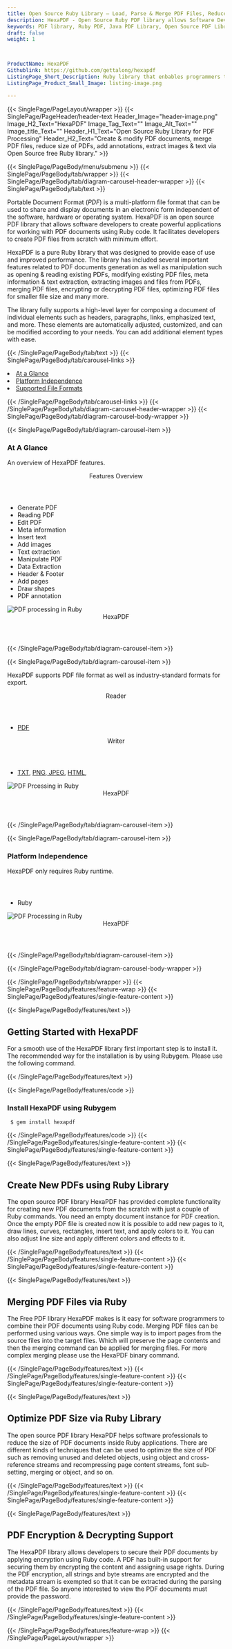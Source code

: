 ```yaml
---
title: Open Source Ruby Library – Load, Parse & Merge PDF Files, Reduce Size
description: HexaPDF - Open Source Ruby PDF library allows Software Developers to generate, edit & merge PDF files. Encrypt, Load, Parse & Reduce PDF Size via Ruby API.
keywords: PDF library, Ruby PDF, Java PDF Library, Open Source PDF Library, Ruby PDF programming, Ruby PDF APIs, Ruby PDF library, create PDF Documents, insert images to PDF, add list to PDF files, Extract Text from PDF, Split PDF to many, fill a PDF form, Extract data from PDF forms, Print a PDF file, PDF to PNG conversion, convert PDF to JPEG, Digitally sign PDF files
draft: false
weight: 1



ProductName: HexaPDF
Githublink: https://github.com/gettalong/hexapdf
ListingPage_Short_Description: Ruby library that enbables programmers to create & modify PDF documents, add text, reduce size of PDF, merge multiple files and so on.
ListingPage_Product_Small_Image: listing-image.png 

---
```


{{< SinglePage/PageLayout/wrapper >}}
{{< SinglePage/PageHeader/header-text
Header_Image="header-image.png"
Image_H2_Text="HexaPDF"
Image_Tag_Text=""
Image_Alt_Text=""
Image_title_Text=""
Header_H1_Text="Open Source Ruby Library for PDF Processing"
Header_H2_Text="Create & modify PDF documents, merge PDF files, reduce size of PDFs, add annotations, extract images & text via Open Source free Ruby library." >}}

{{< SinglePage/PageBody/menu/submenu >}}
{{< SinglePage/PageBody/tab/wrapper >}}
{{< SinglePage/PageBody/tab/diagram-carousel-header-wrapper >}}
{{< SinglePage/PageBody/tab/text >}}



<p>Portable Document Format (<em>PDF</em>) is a multi-platform file format that can be used to share and display documents in an electronic form independent of the software, hardware or operating system. HexaPDF is an open source PDF library that allows software developers to create powerful applications for working with PDF documents using Ruby code. It facilitates developers to create PDF files from scratch with minimum effort.</p>
<p>HexaPDF is a pure Ruby library that was designed to provide ease of use and improved performance. The library has included several important features related to PDF documents generation as well as manipulation such as opening & reading existing PDFs, modifying existing PDF files, meta information & text extraction, extracting images and files from PDFs, merging PDF files, encrypting or decrypting PDF files, optimizing PDF files for smaller file size and many more.</p>
<p>The library fully supports a high-level layer for composing a document of individual elements such as headers, paragraphs, links, emphasized text, and more. These elements are automatically adjusted, customized, and can be modified according to your needs. You can add additional element types with ease.</p>


{{< /SinglePage/PageBody/tab/text >}}
{{< SinglePage/PageBody/tab/carousel-links >}}

<li data-target="#diagramcarousel" data-slide-to="0"><a href="#">At a Glance</a></li>
<li data-target="#diagramcarousel" data-slide-to="2"><a href="#">Platform Independence</a></li>
<li data-target="#diagramcarousel" data-slide-to="1"><a class="activetab" href="#">Supported File Formats</a></li>


{{< /SinglePage/PageBody/tab/carousel-links >}}
{{< /SinglePage/PageBody/tab/diagram-carousel-header-wrapper >}}
{{< SinglePage/PageBody/tab/diagram-carousel-body-wrapper >}}

{{< SinglePage/PageBody/tab/diagram-carousel-item >}}
<h3>At A Glance</h3>
<p>An overview of HexaPDF features.</p>
<div class="diagram1 d1-poi">
<div class="d1-row">
<div class="d1-col d1-right"><header>Features Overview</header>
<ul>
<li>Generate PDF</li>
<li>Reading PDF</li>
<li>Edit PDF</li>
<li>Meta information</li>
<li>Insert text</li>
<li>Add images</li>
<li>Text extraction</li>
<li>Manipulate PDF</li>
<li>Data Extraction</li>
<li>Header & Footer</li>
<li>Add pages</li>
<li>Draw shapes</li>
<li>PDF annotation </li>
</ul>
</div>
</div>
<div class="d1-logo"><img class="bg-lite" src='listing-image.png' alt="PDF processing in Ruby"><header>HexaPDF</header><footer><small></small></footer></div>
<!--/logo--></div>
<!--/diagram1-->
{{< /SinglePage/PageBody/tab/diagram-carousel-item >}}

{{< SinglePage/PageBody/tab/diagram-carousel-item >}}
<p>HexaPDF supports PDF file format as well as industry-standard formats for export.</p>
<div class="diagram1 d2 d1-poi">
<div class="d1-row">
<div class="d1-col d1-left"><header><i class="fa fa-arrows-v"> </i> Reader</header>
<ul>
<li><a href="https://docs.fileformat.com/pdf/">PDF</a></li>
</ul>
</div>
<!--/left-->
<div class="d1-col d1-right"><header><i class="fa fa-long-arrow-down"> </i> Writer</header>
<ul>
<li><a href="https://docs.fileformat.com/word-processing/txt/">TXT</a>, <a href="https://docs.fileformat.com/image/png/">PNG</a>,<a href="https://docs.fileformat.com/image/jpeg/"> JPEG</a>, <a href="https://docs.fileformat.com/web/html/">HTML</a>, </li>
</ul>
</div>
<!--/right--></div>
<!--/row-->
<div class="d1-logo"><img class="bg-lite" src='listing-image.png' alt="PDF Prcessing in Ruby"><header>HexaPDF</header><footer><small></small></footer></div>
<!--/logo--></div>
<!--/diagram2-->
{{< /SinglePage/PageBody/tab/diagram-carousel-item >}}

{{< SinglePage/PageBody/tab/diagram-carousel-item >}}
<h3>Platform Independence</h3>
<p>HexaPDF only requires Ruby runtime.</p>
<div class="diagram1 d1-poi">
<div class="d1-row">
<div class="d1-col d1-right"><header><i class="fa fa-cubes"> </i></header>
<ul>
<li>Ruby</li>
</ul>
</div>
<!--/left--> <!--/right--></div>
<!--/row-->
<div class="d1-logo"><img class="bg-lite" src='listing-image.png' alt="PDF Processing in Ruby"><header>HexaPDF</header><footer><small></small></footer></div>
<!--/logo--></div>
<!--/diagram2 -->
{{< /SinglePage/PageBody/tab/diagram-carousel-item >}}

{{< /SinglePage/PageBody/tab/diagram-carousel-body-wrapper >}}

{{< /SinglePage/PageBody/tab/wrapper >}}
{{< SinglePage/PageBody/features/feature-wrap >}}
{{< SinglePage/PageBody/features/single-feature-content >}}

{{< SinglePage/PageBody/features/text >}}
<h2 class="h2title">Getting Started with HexaPDF</h2>
<p>For a smooth use of the HexaPDF library first important step is to install it. The recommended way for the installation is by using Rubygem. Please use the following command.</p>
{{< /SinglePage/PageBody/features/text >}}

{{< SinglePage/PageBody/features/code >}}
<h3>Install HexaPDF using Rubygem</h3>
<pre><code class="html"> $ gem install hexapdf </code></pre>

{{< /SinglePage/PageBody/features/code >}}
{{< /SinglePage/PageBody/features/single-feature-content >}}
{{< SinglePage/PageBody/features/single-feature-content >}}

{{< SinglePage/PageBody/features/text >}}
<h2 class="h2title">Create New PDFs using Ruby Library</h2>
<p>The open source PDF library HexaPDF has provided complete functionality for creating new PDF documents from the scratch with just a couple of Ruby commands. You need an empty document instance for PDF creation. Once the empty PDF file is created now it is possible to add new pages to it, draw lines, curves, rectangles, insert text, and apply colors to it. You can also adjust line size and apply different colors and effects to it.</p>

{{< /SinglePage/PageBody/features/text >}}
{{< /SinglePage/PageBody/features/single-feature-content >}}
{{< SinglePage/PageBody/features/single-feature-content >}}

{{< SinglePage/PageBody/features/text >}}
<h2 class="h2title">Merging PDF Files via Ruby</h2>
<p>The Free PDF library HexaPDF makes is it easy for software programmers to combine their PDF documents using Ruby code. Merging PDF files can be performed using various ways. One simple way is to import pages from the source files into the target files. Which will preserve the page contents and then the merging command can be applied for merging files. For more complex merging please use the HexaPDF binary command.</p>

{{< /SinglePage/PageBody/features/text >}}
{{< /SinglePage/PageBody/features/single-feature-content >}}
{{< SinglePage/PageBody/features/single-feature-content >}}

{{< SinglePage/PageBody/features/text >}}
<h2 class="h2title">Optimize PDF Size via Ruby Library</h2>
<p>The open source PDF library HexaPDF helps software professionals to reduce the size of PDF documents inside Ruby applications. There are different kinds of techniques that can be used to optimize the size of PDF such as removing unused and deleted objects, using object and cross-reference streams and recompressing page content streams, font sub-setting, merging or object, and so on.</p>

{{< /SinglePage/PageBody/features/text >}}
{{< /SinglePage/PageBody/features/single-feature-content >}}
{{< SinglePage/PageBody/features/single-feature-content >}}

{{< SinglePage/PageBody/features/text >}}
<h2 class="h2title">PDF Encryption & Decrypting Support</h2>
<p>The HexaPDF library allows developers to secure their PDF documents by applying encryption using Ruby code. A PDF has built-in support for securing them by encrypting the content and assigning usage rights. During the PDF encryption, all strings and byte streams are encrypted and the metadata stream is exempted so that it can be extracted during the parsing of the PDF file. So anyone interested to view the PDF documents must provide the password.</p>


{{< /SinglePage/PageBody/features/text >}}
{{< /SinglePage/PageBody/features/single-feature-content >}}

{{< /SinglePage/PageBody/features/feature-wrap >}}
{{< /SinglePage/PageLayout/wrapper >}}